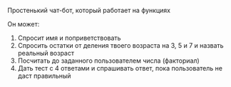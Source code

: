 Простенький чат-бот, который работает на функциях

Он может:
  1. Спросит имя и поприветствовать 
  2. Спросить остатки от деления твоего возраста на 3, 5 и 7 и назвать реальный возраст
  3. Посчитать до заданного пользователем числа (факториал)
  4. Дать тест с 4 ответами и спрашивать ответ, пока пользователь не даст правильный
